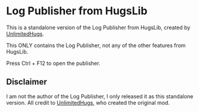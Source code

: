 
# Log Publisher from HugsLib

This is a standalone version of the Log Publisher from HugsLib, created by [UnlimitedHugs](https://github.com/UnlimitedHugs).

This ONLY contains the Log Publisher, not any of the other features from HugsLib.

Press Ctrl + F12 to open the publisher.

## Disclaimer

I am not the author of the Log Publisher, I only released it as this standalone version.
All credit to [UnlimitedHugs](https://github.com/UnlimitedHugs), who created the original mod.
